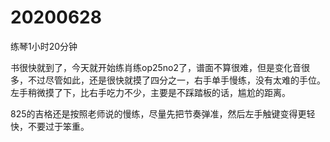 # 20200628

练琴1小时20分钟

书很快就到了，今天就开始练肖练op25no2了，谱面不算很难，但是变化音很多，不过尽管如此，还是很快就摸了四分之一，右手单手慢练，没有太难的手位。左手稍微摸了下，比右手吃力不少，主要是不踩踏板的话，尴尬的距离。

825的吉格还是按照老师说的慢练，尽量先把节奏弹准，然后左手触键变得更轻快，不要过于笨重。
